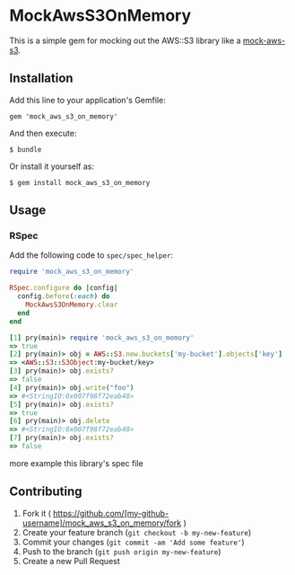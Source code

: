 # MockAwsS3OnMemory
This is a simple gem for mocking out the AWS::S3 library like a [mock-aws-s3](https://github.com/jkrall/mock-aws-s3).

## Installation

Add this line to your application's Gemfile:

    gem 'mock_aws_s3_on_memory'

And then execute:

    $ bundle

Or install it yourself as:

    $ gem install mock_aws_s3_on_memory

## Usage

### RSpec

Add the following code to `spec/spec_helper`:

```ruby
require 'mock_aws_s3_on_memory'

RSpec.configure do |config|
  config.before(:each) do
    MockAwsS3OnMemory.clear
  end
end
```

```ruby
[1] pry(main)> require 'mock_aws_s3_on_memory'
=> true
[2] pry(main)> obj = AWS::S3.new.buckets['my-bucket'].objects['key']
=> <AWS::S3::S3Object:my-bucket/key>
[3] pry(main)> obj.exists?
=> false
[4] pry(main)> obj.write("foo")
=> #<StringIO:0x007f98f72eab48>
[5] pry(main)> obj.exists?
=> true
[6] pry(main)> obj.delete
=> #<StringIO:0x007f98f72eab48>
[7] pry(main)> obj.exists?
=> false
```
more example this library's spec file

## Contributing

1. Fork it ( https://github.com/[my-github-username]/mock_aws_s3_on_memory/fork )
2. Create your feature branch (`git checkout -b my-new-feature`)
3. Commit your changes (`git commit -am 'Add some feature'`)
4. Push to the branch (`git push origin my-new-feature`)
5. Create a new Pull Request
